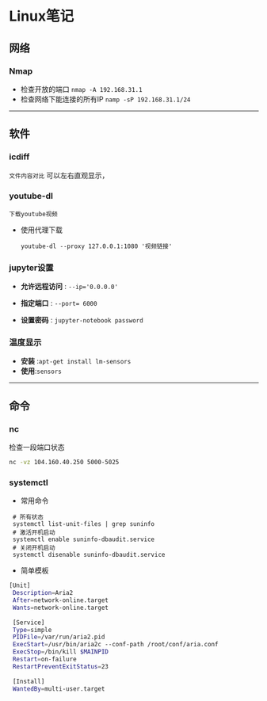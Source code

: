 # Linux笔记

## 网络

### Nmap

* 检查开放的端口 `nmap -A 192.168.31.1`
* 检查网络下能连接的所有IP `namp -sP 192.168.31.1/24`



-----------------------------------------------------------------------------------------------------------------------------------------



## 软件

### icdiff 
`文件内容对比`
可以左右直观显示，

### youtube-dl 
`下载youtube视频`
* 使用代理下载
  
  `youtube-dl --proxy 127.0.0.1:1080 '视频链接'`

### jupyter设置

 - **允许远程访问** : `--ip='0.0.0.0'`

 - **指定端口** : `--port= 6000`

 - **设置密码** : `jupyter-notebook password`

### 温度显示
 - **安装** :`apt-get install lm-sensors`
 - **使用**:`sensors`

-----------------------------------------------------------------------------------------------------------------------------------------




## 命令

### nc
检查一段端口状态
```bash
nc -vz 104.160.40.250 5000-5025
```
### systemctl

* 常用命令
```
 # 所有状态
 systemctl list-unit-files | grep suninfo
 # 激活开机启动
 systemctl enable suninfo-dbaudit.service
 # 关闭开机启动
 systemctl disenable suninfo-dbaudit.service
```

* 简单模板
```bash
[Unit]
 Description=Aria2
 After=network-online.target
 Wants=network-online.target
 
 [Service]
 Type=simple
 PIDFile=/var/run/aria2.pid
 ExecStart=/usr/bin/aria2c --conf-path /root/conf/aria.conf
 ExecStop=/bin/kill $MAINPID
 Restart=on-failure
 RestartPreventExitStatus=23
 
 [Install]
 WantedBy=multi-user.target
```
